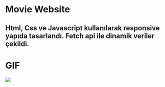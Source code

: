 # Movie Website

## Html, Css ve Javascript kullanılarak responsive yapıda tasarlandı. Fetch api ile dinamik veriler çekildi.


# GIF

![](images/Screen%20Recording%202024-05-22%20at%2007.35.33.46%20PM.gif)